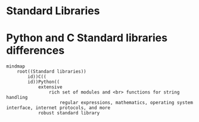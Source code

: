 # Standard Libraries

# Python and C Standard libraries differences

```mermaid
mindmap
    root((Standard libraries))
        id))C((
        id))Python((
            extensive
                rich set of modules and <br> functions for string handling
                    regular expressions, mathematics, operating system interface, internet protocols, and more
            robust standard library

```